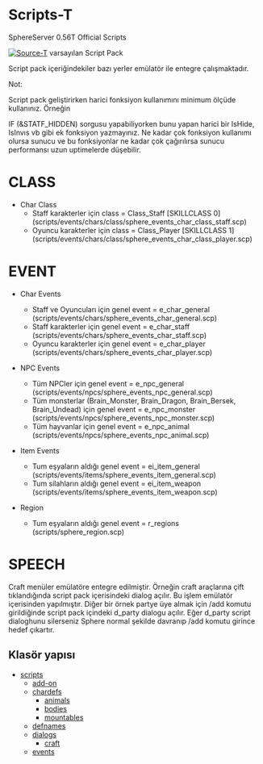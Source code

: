 # Scripts-T
SphereServer 0.56T Official Scripts

[![Source-T](https://github.com/UO-Portal/Source-T)](https://github.com/UO-Portal/Source-T) varsayılan Script Pack

Script pack içeriğindekiler bazı yerler emülatör ile entegre çalışmaktadır.

Not:

Script pack geliştirirken harici fonksiyon kullanımını minimum ölçüde kullanınız. Örneğin 

IF (<FLAGS>&STATF_HIDDEN) sorgusu yapabiliyorken bunu yapan harici bir IsHide, IsInvıs vb gibi ek fonksiyon yazmayınız. Ne kadar çok fonksiyon kullanımı olursa sunucu ve bu fonksiyonlar ne kadar çok çağırılırsa sunucu performansı uzun uptimelerde düşebilir.


# CLASS
  - Char Class
    * Staff karakterler için class = Class_Staff [SKILLCLASS 0] (scripts/events/chars/class/sphere_events_char_class_staff.scp)
    * Oyuncu karakterler için class = Class_Player [SKILLCLASS 1] (scripts/events/chars/class/sphere_events_char_class_player.scp)

# EVENT
  - Char Events
    * Staff ve Oyuncuları için genel event = e_char_general (scripts/events/chars/sphere_events_char_general.scp)
    * Staff karakterler için genel event = e_char_staff (scripts/events/chars/sphere_events_char_staff.scp)
    * Oyuncu karakterler için genel event = e_char_player (scripts/events/chars/sphere_events_char_player.scp)

  - NPC Events
    * Tüm NPCler için genel event = e_npc_general (scripts/events/npcs/sphere_events_npc_general.scp)
    * Tüm monsterlar (Brain_Monster, Brain_Dragon, Brain_Bersek, Brain_Undead) için genel event = e_npc_monster (scripts/events/npcs/sphere_events_npc_monster.scp)
    * Tüm hayvanlar için genel event = e_npc_animal (scripts/events/npcs/sphere_events_npc_animal.scp)

  - Item Events
    * Tum eşyaların aldığı genel event = ei_item_general (scripts/events/items/sphere_events_item_general.scp)
    * Tum silahların aldığı genel event = ei_item_weapon (scripts/events/items/sphere_events_item_weapon.scp)

  - Region
    * Tum eşyaların aldığı genel event = r_regions (scripts/sphere_region.scp)

# SPEECH

Craft menüler emülatöre entegre edilmiştir. Örneğin craft araçlarına çift tıklandığında script pack içerisindeki dialog açılır. Bu işlem emülatör içerisinden yapılmıştır. Diğer bir örnek partye üye almak için /add komutu girildiğinde script pack içindeki d_party dialogu açılır. Eğer d_party script dialoghunu silerseniz Sphere normal şekilde davranıp /add komutu girince hedef çıkartır.

## Klasör yapısı

- [scripts](#scripts)
    - [add-on](#add-on)
    - [chardefs](#chardefs)
        - [animals](#animals)
        - [bodies](#bodies)
        - [mountables](#mountables)
    - [defnames](#defnames)
    - [dialogs](#dialogs)
        - [craft](#craft)
    - [events](#events)
